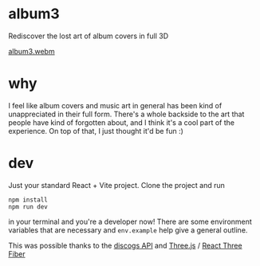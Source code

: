# album3
Rediscover the lost art of album covers in full 3D

[album3.webm](https://github.com/user-attachments/assets/70ae1587-a96e-4373-862f-2cc64811aa9c)

# why
I feel like album covers and music art in general has been kind of unappreciated in their full form. There's a whole backside to the art that people have kind of forgotten about, and I think it's a cool part of the experience. On top of that, I just thought it'd be fun :)

# dev
Just your standard React + Vite project. Clone the project and run

```
npm install
npm run dev
```

in your terminal and you're a developer now!
There are some environment variables that are necessary and `env.example` help give a general outline.

This was possible thanks to the [discogs API](https://www.discogs.com/developers) and [Three.js](https://threejs.org/) / [React Three Fiber](https://r3f.docs.pmnd.rs/getting-started/introduction)
